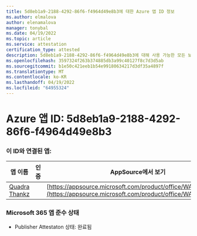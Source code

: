 ```yaml
---
title: 5d8eb1a9-2188-4292-86f6-f4964d49e8b3에 대한 Azure 앱 ID 정보
ms.author: elmalova
author: elenamalova
manager: tonybal
ms.date: 04/19/2022
ms.topic: article
ms.service: attestation
certification_type: attested
description: 5d8eb1a9-2188-4292-86f6-f4964d49e8b3에 대해 사용 가능한 모든 보안 및 규정 준수 정보입니다.
ms.openlocfilehash: 3597324f263b374885db3a99c40127f8c7d3d5ab
ms.sourcegitcommit: b1e50c421eeb1b54e99180634217d3df35a4897f
ms.translationtype: MT
ms.contentlocale: ko-KR
ms.lasthandoff: 04/19/2022
ms.locfileid: "64955324"
---
```

# <a name="azure-app-id-5d8eb1a9-2188-4292-86f6-f4964d49e8b3"></a>Azure 앱 ID: 5d8eb1a9-2188-4292-86f6-f4964d49e8b3


### <a name="apps-associated-with-this-id"></a>이 ID와 연결된 앱:
| **앱 이름** | **인증** | **AppSource에서 보기** |
|--------------|---------------|-----------------------|
| [Quadra Thankz](../forward/WA200003671.md) |  | [https://appsource.microsoft.com/product/office/WA200003671](https://appsource.microsoft.com/product/office/WA200003671) |

### <a name="microsoft-365-app-compliance-status"></a>Microsoft 365 앱 준수 상태
- Publisher Attestaton 상태: 완료됨
